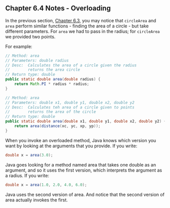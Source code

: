 ## Chapter 6.4 Notes - Overloading

In the previous section, [Chapter 6.3](./Chapter63.md), you may notice that ```circleArea``` 
and ```area``` perform similar functions - finding the area of a circle - but take different 
parameters.  For ```area``` we had to pass in the radius; for ```circleArea``` we provided two
points.

For example:

```java
// Method: area
// Parameters: double radius
// Desc:  Calculates the area of a circle given the radius
//        returns the area circle
// Return type: double
public static double area(double radius) {
    return Math.PI * radius * radius;
}

// Method: area
// Parameters: double x1, double y1, double x2, double y2
// Desc:  Calculates teh area of a circle given to points
//        returns the area of the circle
// Return type: double
public static double area(double x1, double y1, double x2, double y2) {
    return area(distance(xc, yc, xp, yp));
}

```


When you invoke an overloaded method, Java knows which version you want by looking at the arguments that you provide. If you write:
```java 
double x = area(3.0);
```
Java goes looking for a method named area that takes one double as an argument, and so it uses the first version, which interprets the argument as a radius. If you write:
```java
double x = area(1.0, 2.0, 4.0, 6.0);
```
Java uses the second version of area. And notice that the second version of
area actually invokes the first.

